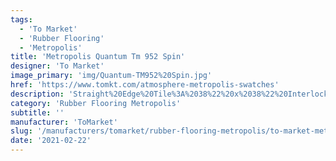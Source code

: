 ```yaml
---
tags:
  - 'To Market'
  - 'Rubber Flooring'
  - 'Metropolis'
title: 'Metropolis Quantum Tm 952 Spin'
designer: 'To Market'
image_primary: 'img/Quantum-TM952%20Spin.jpg'
href: 'https://www.tomkt.com/atmosphere-metropolis-swatches'
description: 'Straight%20Edge%20Tile%3A%2038%22%20x%2038%22%20Interlocking%20Tile%3A%2037%22%20x%2037%22'
category: 'Rubber Flooring Metropolis'
subtitle: ''
manufacturer: 'ToMarket'
slug: '/manufacturers/tomarket/rubber-flooring-metropolis/to-market-metropolis-quantum-tm-952-spin'
date: '2021-02-22'
---
```

